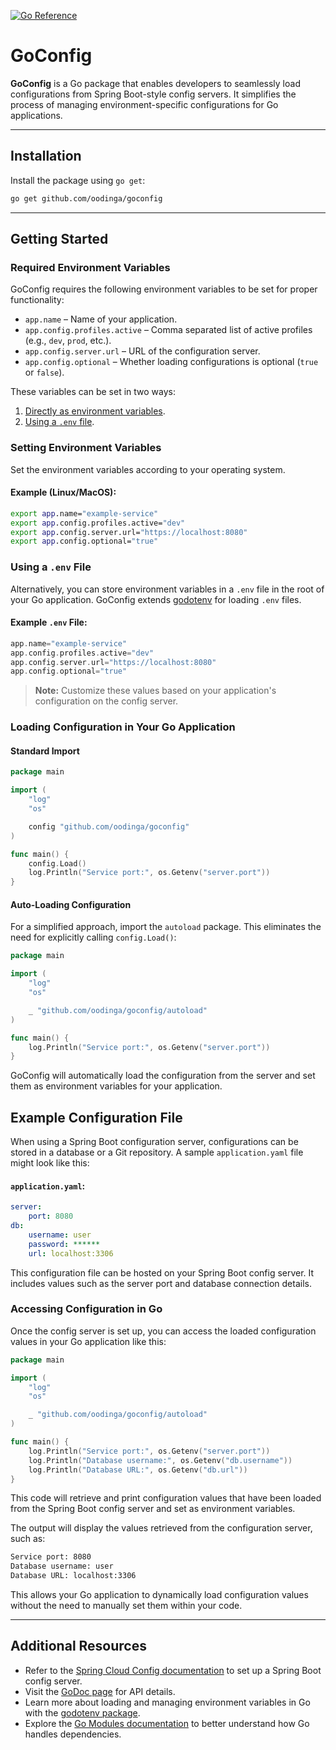 [![Go Reference](https://pkg.go.dev/badge/github.com/oodinga/goconfig@v0.4.3.svg)](https://pkg.go.dev/github.com/oodinga/goconfig@v0.4.3)

# GoConfig

**GoConfig** is a Go package that enables developers to seamlessly load configurations from Spring Boot-style config servers. It simplifies the process of managing environment-specific configurations for Go applications.

---

## Installation

Install the package using `go get`:

```bash
go get github.com/oodinga/goconfig
```

---
## Getting Started

### Required Environment Variables

GoConfig requires the following environment variables to be set for proper functionality:

- `app.name` – Name of your application.
- `app.config.profiles.active` – Comma separated list of active profiles (e.g., `dev`, `prod`, etc.).
- `app.config.server.url` – URL of the configuration server.
- `app.config.optional` – Whether loading configurations is optional (`true` or `false`).

These variables can be set in two ways:
1. [Directly as environment variables](#setting-environment-variables).
2. [Using a `.env` file](#using-a-env-file).



### Setting Environment Variables

Set the environment variables according to your operating system. 

#### Example (Linux/MacOS):

```bash
export app.name="example-service"
export app.config.profiles.active="dev"
export app.config.server.url="https://localhost:8080"
export app.config.optional="true"
```

### Using a `.env` File

Alternatively, you can store environment variables in a `.env` file in the root of your Go application. GoConfig extends [godotenv](https://pkg.go.dev/github.com/joho/godotenv) for loading `.env` files.

#### Example `.env` File:

```go
app.name="example-service"
app.config.profiles.active="dev"
app.config.server.url="https://localhost:8080"
app.config.optional="true"
```

> **Note:** Customize these values based on your application's configuration on the config server.




### Loading Configuration in Your Go Application

#### Standard Import

```go
package main

import (
    "log"
    "os"

    config "github.com/oodinga/goconfig"
)

func main() {
    config.Load()
    log.Println("Service port:", os.Getenv("server.port"))
}
```

#### Auto-Loading Configuration

For a simplified approach, import the `autoload` package. This eliminates the need for explicitly calling `config.Load()`:

```go
package main

import (
    "log"
    "os"

    _ "github.com/oodinga/goconfig/autoload"
)

func main() {
    log.Println("Service port:", os.Getenv("server.port"))
}
```
GoConfig will automatically load the configuration from the server and set them as environment variables for your application.



## Example Configuration File

When using a Spring Boot configuration server, configurations can be stored in a database or a Git repository. A sample `application.yaml` file might look like this:

#### `application.yaml`:

```yaml
server:
    port: 8080
db:
    username: user
    password: ******
    url: localhost:3306
```
This configuration file can be hosted on your Spring Boot config server. It includes values such as the server port and database connection details.


### Accessing Configuration in Go

Once the config server is set up, you can access the loaded configuration values in your Go application like this:

```go
package main

import (
    "log"
    "os"

    _ "github.com/oodinga/goconfig/autoload"
)

func main() {
    log.Println("Service port:", os.Getenv("server.port"))
    log.Println("Database username:", os.Getenv("db.username"))
    log.Println("Database URL:", os.Getenv("db.url"))
}
```

This code will retrieve and print configuration values that have been loaded from the Spring Boot config server and set as environment variables.

The output will display the values retrieved from the configuration server, such as:

```bash
Service port: 8080
Database username: user
Database URL: localhost:3306
```

This allows your Go application to dynamically load configuration values without the need to manually set them within your code.

---
## Additional Resources

- Refer to the [Spring Cloud Config documentation](https://docs.spring.io/spring-cloud-config/docs/current/reference/html/) to set up a Spring Boot config server.
- Visit the [GoDoc page](https://pkg.go.dev/github.com/oodinga/goconfig@v0.4.3) for API details.
- Learn more about loading and managing environment variables in Go with the [godotenv package](https://pkg.go.dev/github.com/joho/godotenv).
- Explore the [Go Modules documentation](https://golang.org/doc/go1.11#modules) to better understand how Go handles dependencies.


